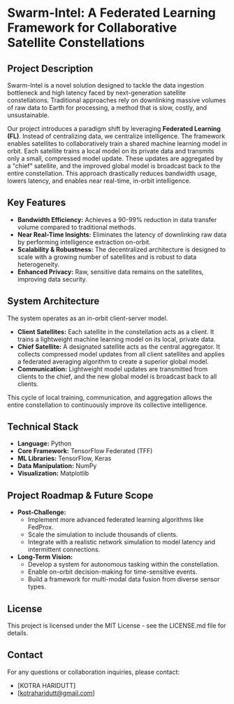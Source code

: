 # Swarm-Intel: A Federated Learning Framework for Collaborative Satellite Constellations

## Project Description

Swarm-Intel is a novel solution designed to tackle the data ingestion bottleneck and high latency faced by next-generation satellite constellations. Traditional approaches rely on downlinking massive volumes of raw data to Earth for processing, a method that is slow, costly, and unsustainable.

Our project introduces a paradigm shift by leveraging **Federated Learning (FL)**. Instead of centralizing data, we centralize intelligence. The framework enables satellites to collaboratively train a shared machine learning model in orbit. Each satellite trains a local model on its private data and transmits only a small, compressed model update. These updates are aggregated by a "chief" satellite, and the improved global model is broadcast back to the entire constellation. This approach drastically reduces bandwidth usage, lowers latency, and enables near real-time, in-orbit intelligence.

## Key Features

* **Bandwidth Efficiency:** Achieves a 90-99% reduction in data transfer volume compared to traditional methods.
* **Near Real-Time Insights:** Eliminates the latency of downlinking raw data by performing intelligence extraction on-orbit.
* **Scalability & Robustness:** The decentralized architecture is designed to scale with a growing number of satellites and is robust to data heterogeneity.
* **Enhanced Privacy:** Raw, sensitive data remains on the satellites, improving data security.

## System Architecture

The system operates as an in-orbit client-server model.

* **Client Satellites:** Each satellite in the constellation acts as a client. It trains a lightweight machine learning model on its local, private data.
* **Chief Satellite:** A designated satellite acts as the central aggregator. It collects compressed model updates from all client satellites and applies a federated averaging algorithm to create a superior global model.
* **Communication:** Lightweight model updates are transmitted from clients to the chief, and the new global model is broadcast back to all clients.

This cycle of local training, communication, and aggregation allows the entire constellation to continuously improve its collective intelligence.

## Technical Stack

* **Language:** Python
* **Core Framework:** TensorFlow Federated (TFF)
* **ML Libraries:** TensorFlow, Keras
* **Data Manipulation:** NumPy
* **Visualization:** Matplotlib

## Project Roadmap & Future Scope

* **Post-Challenge:**
    * Implement more advanced federated learning algorithms like FedProx.
    * Scale the simulation to include thousands of clients.
    * Integrate with a realistic network simulation to model latency and intermittent connections.
* **Long-Term Vision:**
    * Develop a system for autonomous tasking within the constellation.
    * Enable on-orbit decision-making for time-sensitive events.
    * Build a framework for multi-modal data fusion from diverse sensor types.

## License

This project is licensed under the MIT License - see the LICENSE.md file for details.

## Contact

For any questions or collaboration inquiries, please contact:
* [KOTRA HARIDUTT]
* [kotraharidutt@gmail.com]
